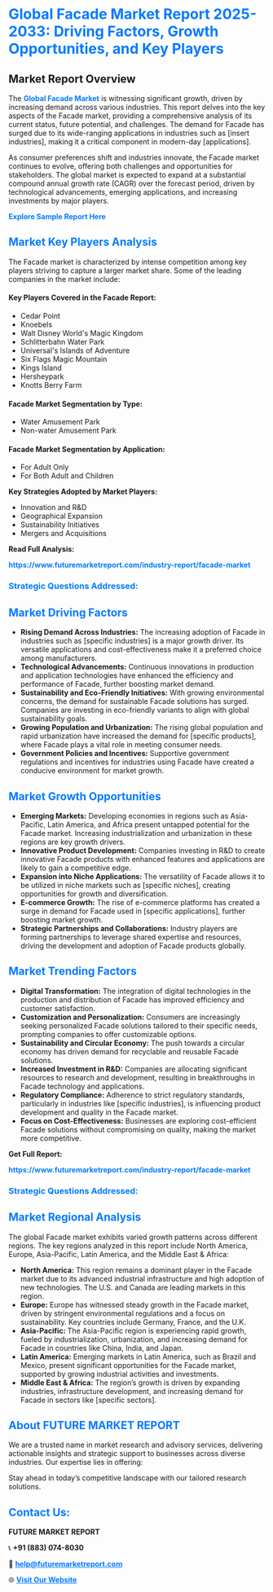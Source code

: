<h1 style="color: #007BFF;">Global Facade Market Report 2025-2033: Driving Factors, Growth Opportunities, and Key Players</h1>

<section id="overview">
<h2>Market Report Overview</h2>
<p>The <a href="https://www.futuremarketreport.com/industry-report/facade-market" style="color: #007BFF; text-decoration: none;"><strong>Global Facade Market</strong></a> is witnessing significant growth, driven by increasing demand across various industries. This report delves into the key aspects of the Facade market, providing a comprehensive analysis of its current status, future potential, and challenges. The demand for Facade has surged due to its wide-ranging applications in industries such as [insert industries], making it a critical component in modern-day [applications].</p>
<p>As consumer preferences shift and industries innovate, the Facade market continues to evolve, offering both challenges and opportunities for stakeholders. The global market is expected to expand at a substantial compound annual growth rate (CAGR) over the forecast period, driven by technological advancements, emerging applications, and increasing investments by major players.</p>
</section>

<section id="overview">
<p><a href="https://www.futuremarketreport.com/request-sample/reportId=35126" style="color: #007BFF; text-decoration: none;"><strong>Explore Sample Report Here</strong></a></p>
</section>

<section id="key-players">
<h2 style="color: #007BFF;">Market Key Players Analysis</h2>
<p>The Facade market is characterized by intense competition among key players striving to capture a larger market share. Some of the leading companies in the market include:</p>
<h4>Key Players Covered in the Facade Report:</h4>
<ul><li>Cedar Point</li><li>Knoebels</li><li>Walt Disney World&#039;s Magic Kingdom</li><li>Schlitterbahn Water Park</li><li>Universal&#039;s Islands of Adventure</li><li>Six Flags Magic Mountain</li><li>Kings Island</li><li>Hersheypark</li><li>Knotts Berry Farm</li></ul>
<h4>Facade Market Segmentation by Type:</h4>
<ul><li>Water Amusement Park</li><li>Non-water Amusement Park</li></ul>

<h4>Facade Market Segmentation by Application:</h4>
<ul><li>For Adult Only</li><li>For Both Adult and Children</li></ul>
<p><strong>Key Strategies Adopted by Market Players:</strong></p>
<ul>
<li>Innovation and R&D</li>
<li>Geographical Expansion</li>
<li>Sustainability Initiatives</li>
<li>Mergers and Acquisitions</li>
</ul>
</section>

<section>
<p><strong>Read Full Analysis: </strong></p><a href="https://www.futuremarketreport.com/industry-report/facade-market" style="color: #007BFF; text-decoration: none;"><strong>https://www.futuremarketreport.com/industry-report/facade-market</strong></a>
<h3 style="color: #007BFF;">Strategic Questions Addressed:</h3>
</section>

<section id="driving-factors">
<h2 style="color: #007BFF;">Market Driving Factors</h2>
<ul>
<li><strong>Rising Demand Across Industries:</strong> The increasing adoption of Facade in industries such as [specific industries] is a major growth driver. Its versatile applications and cost-effectiveness make it a preferred choice among manufacturers.</li>
<li><strong>Technological Advancements:</strong> Continuous innovations in production and application technologies have enhanced the efficiency and performance of Facade, further boosting market demand.</li>
<li><strong>Sustainability and Eco-Friendly Initiatives:</strong> With growing environmental concerns, the demand for sustainable Facade solutions has surged. Companies are investing in eco-friendly variants to align with global sustainability goals.</li>
<li><strong>Growing Population and Urbanization:</strong> The rising global population and rapid urbanization have increased the demand for [specific products], where Facade plays a vital role in meeting consumer needs.</li>
<li><strong>Government Policies and Incentives:</strong> Supportive government regulations and incentives for industries using Facade have created a conducive environment for market growth.</li>
</ul>
</section>

<section id="growth-opportunities">
<h2 style="color: #007BFF;">Market Growth Opportunities</h2>
<ul>
<li><strong>Emerging Markets:</strong> Developing economies in regions such as Asia-Pacific, Latin America, and Africa present untapped potential for the Facade market. Increasing industrialization and urbanization in these regions are key growth drivers.</li>
<li><strong>Innovative Product Development:</strong> Companies investing in R&D to create innovative Facade products with enhanced features and applications are likely to gain a competitive edge.</li>
<li><strong>Expansion into Niche Applications:</strong> The versatility of Facade allows it to be utilized in niche markets such as [specific niches], creating opportunities for growth and diversification.</li>
<li><strong>E-commerce Growth:</strong> The rise of e-commerce platforms has created a surge in demand for Facade used in [specific applications], further boosting market growth.</li>
<li><strong>Strategic Partnerships and Collaborations:</strong> Industry players are forming partnerships to leverage shared expertise and resources, driving the development and adoption of Facade products globally.</li>
</ul>
</section>

<section id="trending-factors">
<h2 style="color: #007BFF;">Market Trending Factors</h2>
<ul>
<li><strong>Digital Transformation:</strong> The integration of digital technologies in the production and distribution of Facade has improved efficiency and customer satisfaction.</li>
<li><strong>Customization and Personalization:</strong> Consumers are increasingly seeking personalized Facade solutions tailored to their specific needs, prompting companies to offer customizable options.</li>
<li><strong>Sustainability and Circular Economy:</strong> The push towards a circular economy has driven demand for recyclable and reusable Facade solutions.</li>
<li><strong>Increased Investment in R&D:</strong> Companies are allocating significant resources to research and development, resulting in breakthroughs in Facade technology and applications.</li>
<li><strong>Regulatory Compliance:</strong> Adherence to strict regulatory standards, particularly in industries like [specific industries], is influencing product development and quality in the Facade market.</li>
<li><strong>Focus on Cost-Effectiveness:</strong> Businesses are exploring cost-efficient Facade solutions without compromising on quality, making the market more competitive.</li>
</ul>
</section>

<section>
<p><strong>Get Full Report: </strong></p><a href="https://www.futuremarketreport.com/industry-report/facade-market" style="color: #007BFF; text-decoration: none;"><strong>https://www.futuremarketreport.com/industry-report/facade-market</strong></a>
<h3 style="color: #007BFF;">Strategic Questions Addressed:</h3>
</section>


<section id="regional-analysis">
<h2 style="color: #007BFF;">Market Regional Analysis</h2>
<p>The global Facade market exhibits varied growth patterns across different regions. The key regions analyzed in this report include North America, Europe, Asia-Pacific, Latin America, and the Middle East & Africa:</p>
<ul>
<li><strong>North America:</strong> This region remains a dominant player in the Facade market due to its advanced industrial infrastructure and high adoption of new technologies. The U.S. and Canada are leading markets in this region.</li>
<li><strong>Europe:</strong> Europe has witnessed steady growth in the Facade market, driven by stringent environmental regulations and a focus on sustainability. Key countries include Germany, France, and the U.K.</li>
<li><strong>Asia-Pacific:</strong> The Asia-Pacific region is experiencing rapid growth, fueled by industrialization, urbanization, and increasing demand for Facade in countries like China, India, and Japan.</li>
<li><strong>Latin America:</strong> Emerging markets in Latin America, such as Brazil and Mexico, present significant opportunities for the Facade market, supported by growing industrial activities and investments.</li>
<li><strong>Middle East & Africa:</strong> The region’s growth is driven by expanding industries, infrastructure development, and increasing demand for Facade in sectors like [specific sectors].</li>
</ul>
</section>

<footer>
<h2 style="color: #007BFF;">About FUTURE MARKET REPORT</h2>
<p>We are a trusted name in market research and advisory services, delivering actionable insights and strategic support to businesses across diverse industries. Our expertise lies in offering:</p>

<p>Stay ahead in today’s competitive landscape with our tailored research solutions.</p>

<h2 style="color: #007BFF;">Contact Us:</h2>
<p><strong>FUTURE MARKET REPORT</strong></p>
<p>📞 <strong>+91 (883) 074-8030</strong></p>
<p>📧 <strong><a href="mailto:help@futuremarketreport.com" style="color: #007BFF;">help@futuremarketreport.com</a></strong></p>
<p>🌐 <strong><a href="https://www.futuremarketreport.com/" style="color: #007BFF;">Visit Our Website</a></strong></p>
</footer>